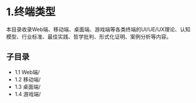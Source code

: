 # 1.终端类型

本目录收录Web端、移动端、桌面端、游戏端等各类终端的UI/UE/UX理论、认知模型、行业标准、最佳实践、哲学批判、形式化证明、案例分析等内容。

## 子目录

- 1.1 Web端/
- 1.2 移动端/
- 1.3 桌面端/
- 1.4 游戏端/
